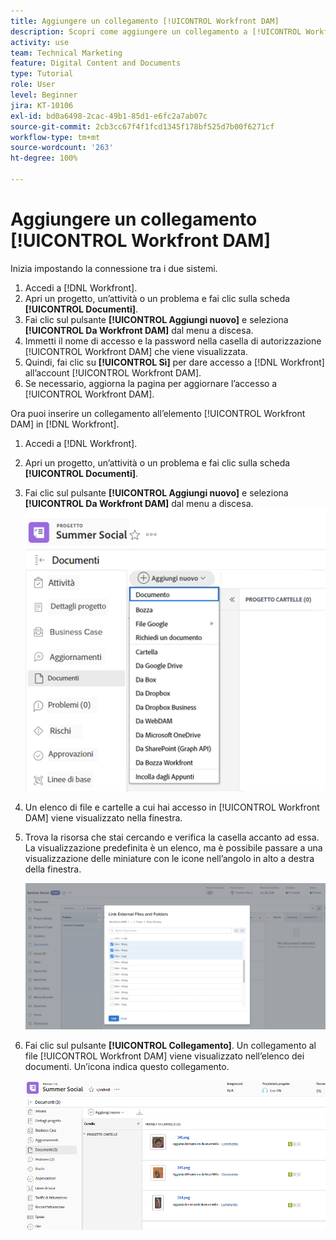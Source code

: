 ```yaml
---
title: Aggiungere un collegamento [!UICONTROL Workfront DAM]
description: Scopri come aggiungere un collegamento a [!UICONTROL Workfront DAM] in Workfront in modo da poter collegare [!UICONTROL DAM] al progetto, all’attività o al problema in Workfront.
activity: use
team: Technical Marketing
feature: Digital Content and Documents
type: Tutorial
role: User
level: Beginner
jira: KT-10106
exl-id: bd0a6498-2cac-49b1-85d1-e6fc2a7ab07c
source-git-commit: 2cb3cc67f4f1fcd1345f178bf525d7b00f6271cf
workflow-type: tm+mt
source-wordcount: '263'
ht-degree: 100%

---
```


# Aggiungere un collegamento [!UICONTROL Workfront DAM]

Inizia impostando la connessione tra i due sistemi.

1. Accedi a [!DNL Workfront].
1. Apri un progetto, un’attività o un problema e fai clic sulla scheda **[!UICONTROL Documenti]**.
1. Fai clic sul pulsante **[!UICONTROL Aggiungi nuovo]** e seleziona **[!UICONTROL Da Workfront DAM]** dal menu a discesa.
1. Immetti il nome di accesso e la password nella casella di autorizzazione [!UICONTROL Workfront DAM] che viene visualizzata.
1. Quindi, fai clic su **[!UICONTROL Sì]** per dare accesso a [!DNL Workfront] all’account [!UICONTROL Workfront DAM].
1. Se necessario, aggiorna la pagina per aggiornare l’accesso a [!UICONTROL Workfront DAM].

Ora puoi inserire un collegamento all’elemento [!UICONTROL Workfront DAM] in [!DNL Workfront].

1. Accedi a [!DNL Workfront].
1. Apri un progetto, un’attività o un problema e fai clic sulla scheda **[!UICONTROL Documenti]**.
1. Fai clic sul pulsante **[!UICONTROL Aggiungi nuovo]** e seleziona **[!UICONTROL Da Workfront DAM]** dal menu a discesa.
   ![Immagine dell’opzione [!UICONTROL Da Workfront DAM] nel menu a discesa [!UICONTROL Aggiungi nuovo]](assets/01-contributor-from-workfront-dam.png)
1. Un elenco di file e cartelle a cui hai accesso in [!UICONTROL Workfront DAM] viene visualizzato nella finestra.

1. Trova la risorsa che stai cercando e verifica la casella accanto ad essa. La visualizzazione predefinita è un elenco, ma è possibile passare a una visualizzazione delle miniature con le icone nell’angolo in alto a destra della finestra.

   ![Immagine delle risorse selezionate in una finestra popup](assets/02-contributor-select-files-in-dam.png)

1. Fai clic sul pulsante **[!UICONTROL Collegamento]**. Un collegamento al file [!UICONTROL Workfront DAM] viene visualizzato nell’elenco dei documenti. Un’icona indica questo collegamento.

   ![Immagine dei collegamenti ai file [!UICONTROL Workfront DAM] visualizzati nell’elenco dei documenti di [!DNL Workfront].](assets/03-contributor-linked-in-wf.png)
